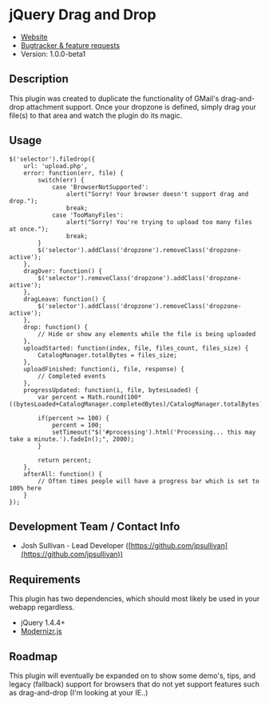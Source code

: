 # jQuery Drag and Drop

* [Website](http://https://github.com/jpsullivan/jQuery-drag-and-drop/)
* [Bugtracker & feature requests](https://github.com/jpsullivan/jQuery-drag-and-drop/issues)
* Version: 1.0.0-beta1

## Description

This plugin was created to duplicate the functionality of GMail's drag-and-drop attachment support.  Once your dropzone is defined, simply drag your file(s) to that area and watch the plugin do its magic.

## Usage

    $('selector').filedrop({
        url: 'upload.php',
        error: function(err, file) {
            switch(err) {
                case 'BrowserNotSupported':
                    alert("Sorry! Your browser doesn't support drag and drop.");
                    break;
                case 'TooManyFiles':
                    alert("Sorry! You're trying to upload too many files  at once.");
                    break;
            }
            $('selector').addClass('dropzone').removeClass('dropzone-active');
        },
        dragOver: function() {
            $('selector').removeClass('dropzone').addClass('dropzone-active');
        },
        dragLeave: function() {
            $('selector').addClass('dropzone').removeClass('dropzone-active');
        },
        drop: function() {
            // Hide or show any elements while the file is being uploaded
        },
        uploadStarted: function(index, file, files_count, files_size) {
            CatalogManager.totalBytes = files_size;
        },
        uploadFinished: function(i, file, response) {
            // Completed events
        },
        progressUpdated: function(i, file, bytesLoaded) {
            var percent = Math.round(100*((bytesLoaded+CatalogManager.completedBytes)/CatalogManager.totalBytes));

            if(percent >= 100) {
                percent = 100;
                setTimeout("$('#processing').html('Processing... this may take a minute.').fadeIn();", 2000);
            }

            return percent;
        },
        afterAll: function() {
            // Often times people will have a progress bar which is set to 100% here
        }
    });

## Development Team / Contact Info

* Josh Sullivan - Lead Developer ([https://github.com/jpsullivan](https://github.com/jpsullivan))

## Requirements

This plugin has two dependencies, which should most likely be used in your webapp regardless.

* jQuery 1.4.4+
* [Modernizr.js](http://www.modernizr.com)

## Roadmap

This plugin will eventually be expanded on to show some demo's, tips, and legacy (fallback) support for browsers that do not yet support features such as drag-and-drop (I'm looking at your IE..)
